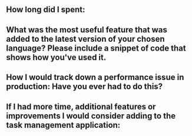 ## How long did I spent:

## What was the most useful feature that was added to the latest version of your chosen language? Please include a snippet of code that shows how you've used it.

## How I would track down a performance issue in production: Have you ever had to do this?

## If I had more time, additional features or improvements I would consider adding to the task management application:
